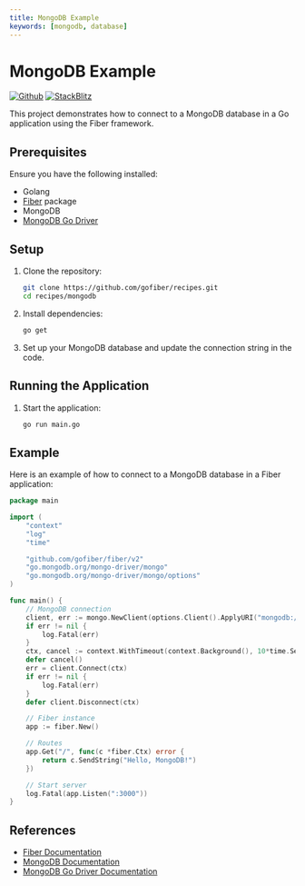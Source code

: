 ```yaml
---
title: MongoDB Example
keywords: [mongodb, database]
---
```


# MongoDB Example

[![Github](https://img.shields.io/static/v1?label=&message=Github&color=2ea44f&style=for-the-badge&logo=github)](https://github.com/gofiber/recipes/tree/master/mongodb) [![StackBlitz](https://img.shields.io/static/v1?label=&message=StackBlitz&color=2ea44f&style=for-the-badge&logo=StackBlitz)](https://stackblitz.com/github/gofiber/recipes/tree/master/mongodb)

This project demonstrates how to connect to a MongoDB database in a Go application using the Fiber framework.

## Prerequisites

Ensure you have the following installed:

- Golang
- [Fiber](https://github.com/gofiber/fiber) package
- MongoDB
- [MongoDB Go Driver](https://github.com/mongodb/mongo-go-driver)

## Setup

1. Clone the repository:

    ```sh
    git clone https://github.com/gofiber/recipes.git
    cd recipes/mongodb
    ```

2. Install dependencies:

    ```sh
    go get
    ```

3. Set up your MongoDB database and update the connection string in the code.

## Running the Application

1. Start the application:

    ```sh
    go run main.go
    ```

## Example

Here is an example of how to connect to a MongoDB database in a Fiber application:

```go
package main

import (
    "context"
    "log"
    "time"

    "github.com/gofiber/fiber/v2"
    "go.mongodb.org/mongo-driver/mongo"
    "go.mongodb.org/mongo-driver/mongo/options"
)

func main() {
    // MongoDB connection
    client, err := mongo.NewClient(options.Client().ApplyURI("mongodb://localhost:27017"))
    if err != nil {
        log.Fatal(err)
    }
    ctx, cancel := context.WithTimeout(context.Background(), 10*time.Second)
    defer cancel()
    err = client.Connect(ctx)
    if err != nil {
        log.Fatal(err)
    }
    defer client.Disconnect(ctx)

    // Fiber instance
    app := fiber.New()

    // Routes
    app.Get("/", func(c *fiber.Ctx) error {
        return c.SendString("Hello, MongoDB!")
    })

    // Start server
    log.Fatal(app.Listen(":3000"))
}
```

## References

- [Fiber Documentation](https://docs.gofiber.io)
- [MongoDB Documentation](https://docs.mongodb.com)
- [MongoDB Go Driver Documentation](https://pkg.go.dev/go.mongodb.org/mongo-driver)

